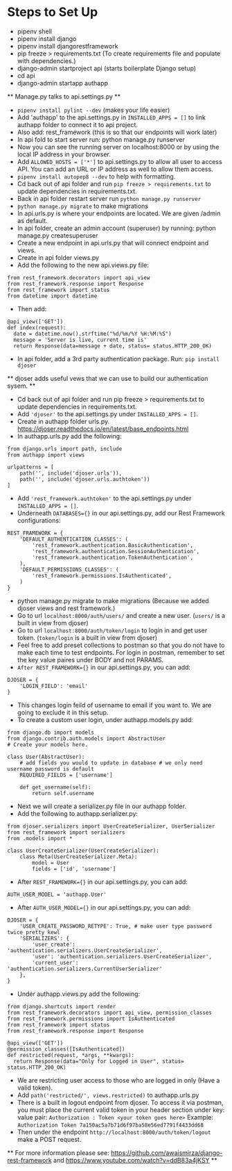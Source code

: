 # Steps to Set Up
* pipenv shell
* pipenv install django
* pipenv install djangorestframework
* pip freeze > requirements.txt (To create requirements file and populate with dependencies.)
* django-admin startproject api (starts boilerplate Django setup)
* cd api
* django-admin startapp authapp

** Manage.py talks to api.settings.py **

* `pipenv install pylint --dev` (makes your life easier)
* Add 'authapp' to the api.settings.py in `INSTALLED_APPS = []` to link authapp folder to connect it to api project.
* Also add: rest_framework (this is so that our endpoints will work later)
* In api fold to start server run: python manage.py runserver
* Now you can see the running server on localhost:8000 or by using the local IP address in your browser.
* Add `ALLOWED_HOSTS = ['*']` to api.settings.py to allow all user to access API. You can add an URL or IP address as well to allow them access.
* `pipenv install autopep8 --dev` to help with formatting.
* Cd back out of api folder and run `pip freeze > requirements.txt` to update dependencies in requirements.txt.
* Back in api folder restart server run `python manage.py runserver`
* `python manage.py migrate` to make migrations
* In api.urls.py is where your endpoints are located. We are given /admin as default.
* In api folder, create an admin account (superuser) by running: python manage.py createsuperuser
* Create a new endpoint in api.urls.py that will connect endpoint and views.
* Create in api folder views.py
* Add the following to the new api.views.py file:
```
from rest_framework.decorators import api_view
from rest_framework.response import Response
from rest_framework import status
from datetime import datetime
```
* Then add:
```
@api_view(['GET'])
def index(request):
  date = datetime.now().strftime("%d/%m/%Y %H:%M:%S")
  message = 'Server is live, current time is'
  return Response(data=message + date, status= status.HTTP_200_OK)
```
* In api folder, add a 3rd party authentication package. Run: `pip install djoser`

** djoser adds useful vews that we can use to build our authentication sysem. **

* Cd back out of api folder and run pip freeze > requirements.txt to update dependencies in requirements.txt.
* Add `'djoser'` to the api.settings.py under `INSTALLED_APPS = []`.
* Create in authapp folder urls.py. https://djoser.readthedocs.io/en/latest/base_endpoints.html
* In authapp.urls.py add the following:
```
from django.urls import path, include
from authapp import views

urlpatterns = [
    path('', include('djoser.urls')),
    path('', include('djoser.urls.authtoken'))
]
```
* Add `'rest_framework.authtoken'` to the api.settings.py under `INSTALLED_APPS = []`.
* Underneath `DATABASES={}` in our api.settings.py, add our Rest Framework configurations:
```
REST_FRAMEWORK = {
    'DEFAULT_AUTHENTICATION_CLASSES': (
        'rest_framework.authentication.BasicAuthentication',
        'rest_framework.authentication.SessionAuthentication',
        'rest_framework.authentication.TokenAuthentication',
    ),
    'DEFAULT_PERMISSIONS_CLASSES': (
        'rest_framework.permissions.IsAuthenticated',
    )
}
```
* python manage.py migrate to make migrations (Because we added djoser views and rest framework.)
* Go to url `localhost:8000/auth/users/` and create a new user. (`users/` is a built in view from djoser)
* Go to url `localhost:8000/auth/token/login` to login in and get user token. (`token/login` is a built in view from djoser)
* Feel free to add preset collections to postman so that you do not have to make each time to test endpoints. For login in postman, remember to set the key value paires under BODY and not PARAMS.
* `After REST_FRAMEWORK={}` in our api.settings.py, you can add:
```
DJOSER = {
    'LOGIN_FIELD': 'email'
}
```
* This changes login feild of username to email if you want to. We are going to exclude it in this setup.
* To create a custom user login, under authapp.models.py add:
```
from django.db import models
from django.contrib.auth.models import AbstractUser
# Create your models here.

class User(AbstractUser):
    # add fields you would to update in database # we only need username password is default
    REQUIRED_FIELDS = ['username']

    def get_username(self):
        return self.username
```
* Next we will create a serializer.py file in our authapp folder.
* Add the following to authapp.serializer.py:
```
from djoser.serializers import UserCreateSerializer, UserSerializer
from rest_framework import serializers
from .models import *

class UserCreateSerializer(UserCreateSerializer):
    class Meta(UserCreateSerializer.Meta):
        model = User
        fields = ['id', 'username']
```
* After `REST_FRAMEWORK={}` in our api.settings.py, you can add:
```
AUTH_USER_MODEL = 'authapp.User'
```
* After `AUTH_USER_MODEL={}` in our api.settings.py, you can add:
```
DJOSER = {
    'USER_CREATE_PASSWORD_RETYPE': True, # make user type password twice pretty kewl
    'SERIALIZERS': {
        'user_create': 'authentication.serializers.UserCreateSerializer',
        'user': 'authentication.serializers.UserCreateSerializer',
        'current_user': 'authentication.serializers.CurrentUserSerializer'
    },
}
```
* Under authapp.views.py add the following:
```
from django.shortcuts import render
from rest_framework.decorators import api_view, permission_classes
from rest_framework.permissions import IsAuthenticated
from rest_framework import status
from rest_framework.response import Response

@api_view(['GET'])
@permission_classes([IsAuthenticated])
def restricted(request, *args, **kwargs):
  return Response(data="Only for Logged in User", status= status.HTTP_200_OK)
```
* We are restricting user access to those who are logged in only (Have a valid token).
* Add ```path('restricted/', views.restricted)``` to authapp.urls.py
* There is a built in logout endpoint from djoser. To access it via postman, you must place the current valid token in your header section under key: value pair: ```Authorization : Token <your token goes here>``` Example: ```Authorization Token 7a150ac5a7b71d6f97ba58e56ed7791f4433dd68```
* Then under the endpoint `http://localhost:8000/auth/token/logout` make a POST request.

** For more information please see: https://github.com/awaismirza/django-rest-framework and https://www.youtube.com/watch?v=ddB83a4jKSY **